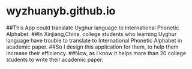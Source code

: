 # wyzhuanyb.github.io

##This App could translate Uyghur language to International Phonetic Alphabet.
##In Xinjiang,China, college students who learning Uyghur language have trouble to translate to International Phonetic Alphabet in academic paper.
##So I design this application for them, to help them increase their efficiency.
##Now, as I know it helps more than 20 college students to write their academic paper.
